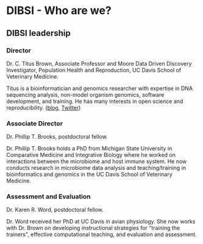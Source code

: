 # DIBSI - Who are we?

## DIBSI leadership

### Director

Dr. C. Titus Brown, Associate Professor and Moore Data Driven
Discovery Investigator, Population Health and Reproduction, UC Davis
School of Veterinary Medicine.

Titus is a bioinformatician and genomics researcher with expertise in
DNA sequencing analysis, non-model organism genomics, software
development, and training.  He has many interests in open science and
reproducibility.  ([blog](http://ivory.idyll.org/blog/),
[Twitter](http://twitter.com/ctitusbrown))

### Associate Director

Dr. Phillip T. Brooks, postdoctoral fellow.

Dr. Phillip T. Brooks holds a PhD from Michigan State University in Comparative 
Medicine and Integrative Biology where he worked on interactions between the 
microbiome and host immune system. He now conducts research in microbiome data 
analysis and teaching/training in bioinformatics and genomics in the UC Davis 
School of Veterinary Medicine.

### Assessment and Evaluation

Dr. Karen R. Word, postdoctoral fellow.

Dr. Word received her PhD at UC Davis in avian physiology.  She now
works with Dr. Brown on developing instructional strategies for
"training the trainers", effective computational teaching, and
evaluation and assessment.



